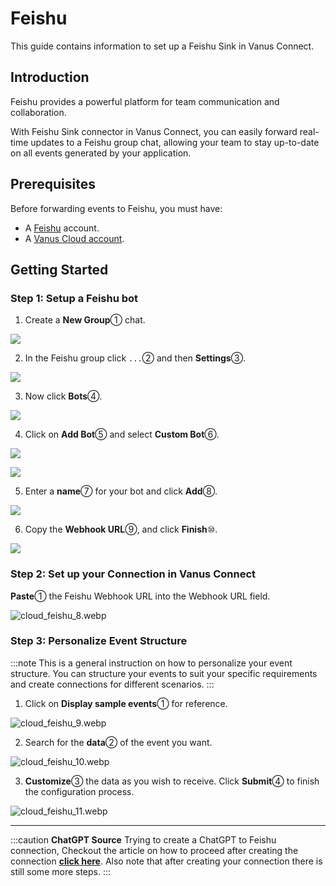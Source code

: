 # Feishu

This guide contains information to set up a Feishu Sink in Vanus Connect.

## Introduction

Feishu provides a powerful platform for team communication and collaboration.

With Feishu Sink connector in Vanus Connect, you can easily forward real-time updates to a Feishu group chat, allowing your team to stay up-to-date on all events generated by your application.

## Prerequisites

Before forwarding events to Feishu, you must have:

- A [Feishu](https://www.feishu.cn) account.
- A [Vanus Cloud account](https://cloud.vanus.ai).

## Getting Started

### Step 1: Setup a Feishu bot

1.  Create a **New Group**① chat.

![](images/cloud_feishu_1.webp)

2.  In the Feishu group click `...`②  and then **Settings**③.

![](images/cloud_feishu_2.webp)

3.  Now click **Bots**④.

![](images/cloud_feishu_3.webp)

4.  Click on **Add Bot**⑤ and select **Custom Bot**⑥.

![](images/cloud_feishu_4.webp)

![](images/cloud_feishu_5.webp)

5.  Enter a **name**⑦ for your bot and click **Add**⑧.

![](images/cloud_feishu_6.webp)

6.  Copy the **Webhook URL**⑨, and click **Finish**⑩.

![](images/cloud_feishu_7.webp)


### Step 2: Set up your Connection in Vanus Connect  

**Paste**① the Feishu Webhook URL into the Webhook URL field.

![cloud_feishu_8.webp](images/cloud_feishu_8.webp)


### Step 3: Personalize Event Structure

:::note
This is a general instruction on how to personalize your event structure. You can structure your events to suit your specific requirements and create connections for different scenarios.
:::

1. Click on **Display sample events**① for reference.

![cloud_feishu_9.webp](images/cloud_feishu_9.webp)

2. Search for the **data**② of the event you want.

![cloud_feishu_10.webp](images/cloud_feishu_10.webp)

3. **Customize**③ the data as you wish to receive. Click **Submit**④ to finish the configuration process.

![cloud_feishu_11.webp](images/cloud_feishu_11.webp)

---

:::caution
**ChatGPT Source**
Trying to create a ChatGPT to Feishu connection, Checkout the article on how to proceed after creating the connection [**click here**](https://xjxt2gkbqf.feishu.cn/wiki/wikcnQpoi1rqoo4jI7q7j4iMYob).
Also note that after creating your connection there is still some more steps.
:::


